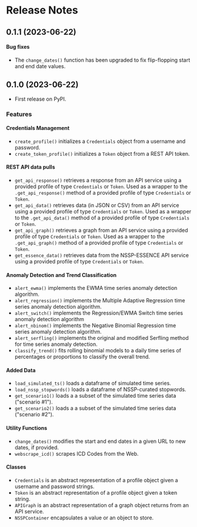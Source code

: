 # Release Notes

## 0.1.1 (2023-06-22)

#### Bug fixes
* The `change_dates()` function has been upgraded to fix flip-flopping start and end date values.

## 0.1.0 (2023-06-22)
* First release on PyPI.

### Features

#### Credentials Management
* `create_profile()` initializes a `Credentials` object from a username and password.
* `create_token_profile()` initializes a `Token` object from a REST API token.

#### REST API data pulls
* `get_api_response()` retrieves a response from an API service using a provided profile of type `Credentials` or `Token`. Used as a wrapper to the `.get_api_response()` method of a provided profile of type `Credentials` or `Token`.
* `get_api_data()` retrieves data (in JSON or CSV) from an API service using a provided profile of type `Credentials` or `Token`. Used as a wrapper to the `.get_api_data()` method of a provided profile of type `Credentials` or `Token`.
* `get_api_graph()` retrieves a graph from an API service using a provided profile of type `Credentials` or `Token`. Used as a wrapper to the `.get_api_graph()` method of a provided profile of type `Credentials` or `Token`.
* `get_essence_data()` retrieves data from the NSSP-ESSENCE API service using a provided profile of type `Credentials` or `Token`.

#### Anomaly Detection and Trend Classification
* `alert_ewma()` implements the EWMA time series anomaly detection algorithm.
* `alert_regression()` implements the Multiple Adaptive Regression time series anomaly detection algorithm.
* `alert_switch()` implements the Regression/EWMA Switch time series anomaly detection algorithm
* `alert_nbinom()` implements the Negative Binomial Regression time series anomaly detection algorithm.
* `alert_serfling()` implements the original and modified Serfling method for time series anomaly detection.
* `classify_trend()` fits rolling binomial models to a daily time series of percentages or proportions to classify the overall trend.

#### Added Data
* `load_simulated_ts()` loads a dataframe of simulated time series.
* `load_nssp_stopwords()` loads a dataframe of NSSP-curated stopwords.
* `get_scenario1()` loads a a subset of the simulated time series data ("scenario #1").
* `get_scenario2()` loads a a subset of the simulated time series data ("scenario #2").

#### Utility Functions
* `change_dates()` modifies the start and end dates in a given URL to new dates, if provided.
* `webscrape_icd()` scrapes ICD Codes from the Web.

#### Classes
* `Credentials` is an abstract representation of a profile object given a username and password strings.
* `Token` is an abstract representation of a profile object given a token string.
* `APIGraph` is an abstract representation of a graph object returns from an API service.
* `NSSPContainer` encapsulates a value or an object to store.
